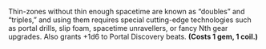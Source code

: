 Thin-zones without thin enough spacetime are known as “doubles” and “triples,” and using them requires special cutting-edge technologies such as portal drills, slip foam, spacetime unravellers, or fancy Nth gear upgrades. Also grants +1d6 to Portal Discovery beats. **(Costs 1 gem, 1 coil.)**